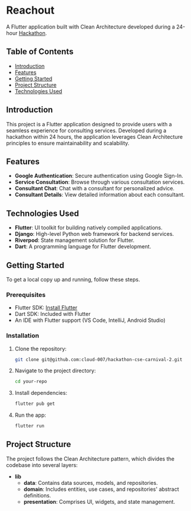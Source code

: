 # Reachout

A Flutter application built with Clean Architecture developed during a 24-hour [Hackathon](https://github.com/sayedalmahdi/cse-carnival-chapter-2-2023).

## Table of Contents

- [Introduction](#introduction)
- [Features](#features)
- [Getting Started](#getting-started)
- [Project Structure](#project-structure)
- [Technologies Used](#technologies-used)

## Introduction

This project is a Flutter application designed to provide users with a seamless experience for consulting services. Developed during a hackathon within 24 hours, the application leverages Clean Architecture principles to ensure maintainability and scalability.

## Features

- **Google Authentication**: Secure authentication using Google Sign-In.
- **Service Consultation**: Browse through various consultation services.
- **Consultant Chat**: Chat with a consultant for personalized advice.
- **Consultant Details**: View detailed information about each consultant.

## Technologies Used

- **Flutter**: UI toolkit for building natively compiled applications.
- **Django**: High-level Python web framework for backend services.
- **Riverpod**: State management solution for Flutter.
- **Dart**: A programming language for Flutter development.

## Getting Started

To get a local copy up and running, follow these steps.

### Prerequisites

- Flutter SDK: [Install Flutter](https://flutter.dev/docs/get-started/install)
- Dart SDK: Included with Flutter
- An IDE with Flutter support (VS Code, IntelliJ, Android Studio)

### Installation

1. Clone the repository:
    ```sh
    git clone git@github.com:cloud-007/hackathon-cse-carnival-2.git
    ```
2. Navigate to the project directory:
    ```sh
    cd your-repo
    ```
3. Install dependencies:
    ```sh
    flutter pub get
    ```
4. Run the app:
    ```sh
    flutter run
    ```

## Project Structure

The project follows the Clean Architecture pattern, which divides the codebase into several layers:

- **lib**
  - **data**: Contains data sources, models, and repositories.
  - **domain**: Includes entities, use cases, and repositories' abstract definitions.
  - **presentation**: Comprises UI, widgets, and state management.


